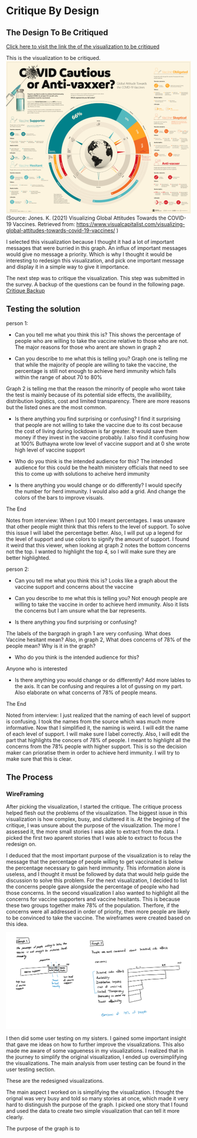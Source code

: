 # Critique By Design

## The Design To Be Critiqued
[Click here to visit the link the of the visualization to be critiqued](https://www.visualcapitalist.com/visualizing-global-attitudes-towards-covid-19-vaccines/)

This is the visualization to be critiqued.
![OriginalVisualization](OriginalVisualization.jpg)
(Source: Jones. K. (2021) Visualizing Global Attitudes Towards the COVID-19 Vaccines. Retrieved from: https://www.visualcapitalist.com/visualizing-global-attitudes-towards-covid-19-vaccines/ )

I selected this visualization because I thought it had a lot of important messages that were burried in this graph. An influx of important messages would give no message a priority. Which is why I thought it would be interesting to redesign this visualization, and pick one important message and display it in a simple way to give it importance. 

The next step was to critique the visualization. This step was submitted in the survey. A backup of the questions can be found in the following page.
[Critique Backup](CritiqueBackup.md)

## Testing the solution
person 1:
- Can you tell me what you think this is?
This shows the percentage of people who are willing to take the vaccine relative to those who are not. The major reasons for those who arent are shown in graph 2

- Can you describe to me what this is telling you?
Graph one is telling me that while the majority of people are willing to take the vaccine, the percentage is still not enough to achieve herd immunity which falls within the range of about 70 to 80%

Graph 2 is telling me that the reason the minority of people who wont take the test is mainly because of its potential side effects, the availibility, distribution logistics, cost and limited transparency. There are more reasons but the listed ones are the most common.

- Is there anything you find surprising or confusing?
I find it surprising that people are not willing to take the vaccine due to its cost because the cost of living during lockdown is far greater. It would save them money if they invest in the vaccine probably.
I also find it confusing how at 100% Buthayna wrote low level of vaccine support and at 0 she wrote high level of vaccine support

- Who do you think is the intended audience for this?
The intended audience for this could be the health ministery officials that need to see this to come up with solutions to acheive herd immunity

- Is there anything you would change or do differently?
I would specify the number for herd immunity. I would also add a grid. And change the colors of the bars to improve visuals. 

The End

Notes from interview: When I put 100 I meant percentages. I was unaware that other people might think that this refers to the level of support. To solve this issue I will label the percentage better. Also, I will put up a legend for the level of support and use colors to signify the amount of support. 
I found it weird that this viewer, when looking at graph 2 notes the bottom concerns not the top. I wanted to highlight the top 4, so I will make sure they are better highlighted. 

person 2:
- Can you tell me what you think this is?
Looks like a graph about the vaccine support and concerns about the vaccine


- Can you describe to me what this is telling you?
Not enough people are willing to take the vaccine in order to achieve herd immunity. Also it lists the concerns but I am unsure what the bar represents. 

- Is there anything you find surprising or confusing?

The labels of the bargraph in graph 1 are very confusing. What does Vaccine hesitant mean? Also, in graph 2, What does concerns of 78% of the people mean? Why is it in the graph? 

- Who do you think is the intended audience for this?

Anyone who is interested

- Is there anything you would change or do differently?
Add more lables to the axis. It can be confusing and requires a lot of gussing on my part. Also elaborate on what concerns of 78% of people means. 

The End

Noted from interview: I just realized that the naming of each level of support is confusing. I took the names from the source which was much more informative. Now that I simplified it, the naming is weird. I will edit the name of each level of support. I will make sure I label correctly. Also, I will edit the part that highlights the concers of 78% of people. I meant to highlight all the concerns from the 78% people with higher support. This is so the decision maker can prioratise them in order to achieve herd immunity. I will try to make sure that this is clear. 

## The Process

### WireFraming
After picking the visualization, I started the critique. The critique process helped flesh out the problems of the visualization. The biggest issue in this visualization is how complex, busy, and cluttered it is. At the begining of the critique, I was unsure about the purpose of the visualization. The more I assessed it, the more small stories I was able to extract from the data. I picked the first two aparent stories that I was able to extract to focus the redesign on. 

I deduced that the most important purpose of the visualization is to relay the message that the percentage of people willing to get vaccinated is below the percentage necessary to gain herd immunity. This information alone is useless, and I thought it must be followed by data that would help guide the discussion to solve this problem. For the next visualization, I decided to list the concerns people gave alongside the percentage of people who had those concerns. In the second visualization I also wanted to highlight all the concerns for vaccine supporters and vaccine hesitants. This is because these two groups together make 78% of the population. Therfore, if the concerns were all addressed in order of priority, then more people are likely to be convinced to take the vaccine. The wireframes were created based on this idea. 

![SolutionWireframe](SolutionWireframe.jpg)


I then did some user testing on my sisters. I gained some important insight that gave me ideas on how to further improve the visualizations. This also made me aware of some vagueness in my visualizations. I realized that in the journey to simplify the original visualization, I ended up oversimplifying the visualizations. The main analysis from user testing can be found in the user testing section. 

These are the redesigned visualizations. 

<div class="flourish-embed flourish-chart" data-src="visualisation/5360243"><script src="https://public.flourish.studio/resources/embed.js"></script></div>
<div class="flourish-embed flourish-chart" data-src="visualisation/5360353"><script src="https://public.flourish.studio/resources/embed.js"></script></div>

The main aspect I worked on is simplifying the visualization. I thought the orignal was very busy and told so many stories at once, which made it very hard to distinguish the purpose of the graph. I picked one story that I found and used the data to create two simple visualization that can tell it more clearly. 

The purpose of the graph is to 
